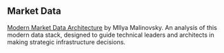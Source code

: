 ## Market Data

[Modern Market Data Architecture](https://github.com/Open-Markets-Initiative/omi-market-data-reference/tree/main/pdfs/architecting-modern-data-platform.pdf) by MIlya Malinovsky.   An analysis of this modern data stack, designed to guide technical leaders and architects in making strategic infrastructure decisions.
